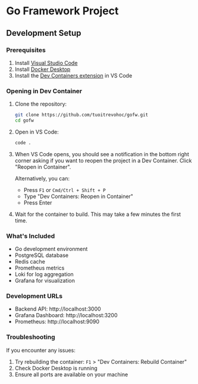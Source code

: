 # Go Framework Project

## Development Setup

### Prerequisites
1. Install [Visual Studio Code](https://code.visualstudio.com/)
2. Install [Docker Desktop](https://www.docker.com/products/docker-desktop/)
3. Install the [Dev Containers extension](https://marketplace.visualstudio.com/items?itemName=ms-vscode-remote.remote-containers) in VS Code

### Opening in Dev Container

1. Clone the repository:
   ```bash
   git clone https://github.com/tuoitrevohoc/gofw.git
   cd gofw
   ```

2. Open in VS Code:
   ```bash
   code .
   ```

3. When VS Code opens, you should see a notification in the bottom right corner asking if you want to reopen the project in a Dev Container. Click "Reopen in Container".

   Alternatively, you can:
   - Press `F1` or `Cmd/Ctrl + Shift + P`
   - Type "Dev Containers: Reopen in Container"
   - Press Enter

4. Wait for the container to build. This may take a few minutes the first time.

### What's Included
- Go development environment
- PostgreSQL database
- Redis cache
- Prometheus metrics
- Loki for log aggregation
- Grafana for visualization

### Development URLs
- Backend API: http://localhost:3000
- Grafana Dashboard: http://localhost:3200
- Prometheus: http://localhost:9090

### Troubleshooting
If you encounter any issues:
1. Try rebuilding the container: `F1` > "Dev Containers: Rebuild Container"
2. Check Docker Desktop is running
3. Ensure all ports are available on your machine 